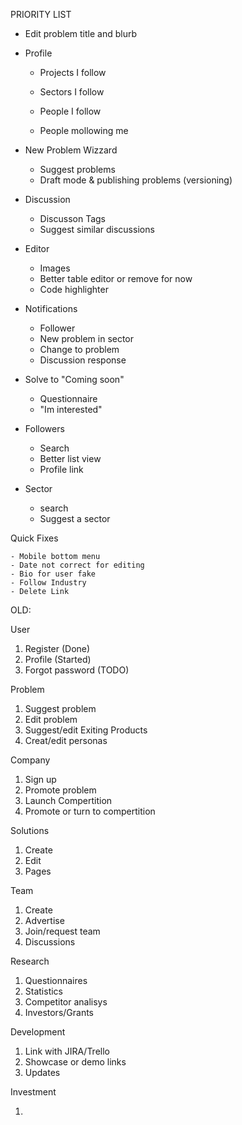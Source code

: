 PRIORITY LIST


- Edit problem title and blurb

- Profile
    - Projects I follow
    - Sectors I follow

    - People I follow 
    - People mollowing me

- New Problem Wizzard
    - Suggest problems
    - Draft mode & publishing problems (versioning)


- Discussion
    - Discusson Tags
    - Suggest similar discussions

- Editor
    - Images
    - Better table editor or remove for now
    - Code highlighter
 
- Notifications
    - Follower
    - New problem in sector
    - Change to problem
    - Discussion response
    

- Solve to "Coming soon"
    - Questionnaire
    - "Im interested"


- Followers
    - Search
    - Better list view
    - Profile link

- Sector 
    - search
    - Suggest a sector


Quick Fixes

    - Mobile bottom menu
    - Date not correct for editing
    - Bio for user fake
    - Follow Industry
    - Delete Link







OLD:

User

1. Register (Done)
2. Profile (Started)
3. Forgot password (TODO)


Problem 
1. Suggest problem 
2. Edit problem 
3. Suggest/edit Exiting Products
4. Creat/edit personas

Company
1. Sign up
2. Promote problem 
3. Launch Compertition
5. Promote or turn to compertition


Solutions
1. Create 
2. Edit
3. Pages

Team
1. Create
2. Advertise
3. Join/request team
4. Discussions

Research
1. Questionnaires
2. Statistics
3. Competitor analisys
4. Investors/Grants 

Development

1. Link with JIRA/Trello 
2. Showcase or demo links
3. Updates


Investment

1. 


